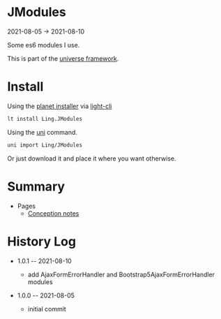 JModules
===========
2021-08-05 -> 2021-08-10



Some es6 modules I use.


This is part of the [universe framework](https://github.com/karayabin/universe-snapshot).


Install
==========

Using the [planet installer](https://github.com/lingtalfi/Light_PlanetInstaller) via [light-cli](https://github.com/lingtalfi/Light_Cli)
```bash
lt install Ling.JModules
```

Using the [uni](https://github.com/lingtalfi/universe-naive-importer) command.
```bash
uni import Ling/JModules
```

Or just download it and place it where you want otherwise.






Summary
===========

- Pages
    - [Conception notes](https://github.com/lingtalfi/JModules/blob/master/doc/pages/conception-notes.md)






History Log
=============

- 1.0.1 -- 2021-08-10

    - add AjaxFormErrorHandler and Bootstrap5AjaxFormErrorHandler modules
  
- 1.0.0 -- 2021-08-05

    - initial commit
